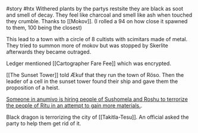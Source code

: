 #story #htx
Withered plants by the partys restsite they are black as soot and smell of decay. They feel like charcoal and smell like ash when touched they crumble. Thanks to [[Mokov]]. (I rolled a 94 on how close it spawned to them, 100 being the closest)

This lead to a town with a circle of 8 cultists with scimitars made of metal. They tried to summon more of mokov but was stopped by Skerlite afterwards they became outraged.

Ledger mentioned [[Cartographer Fare Fee]] which was encrypted.

[[The Sunset Tower]] told Ækuf that they run the town of Röso. Then the leader of a cell in the sunset tower found their ship and gave them the proposition of a heist.

[Someone in anumivo is hiring people of Sushomela and Roshu to terrorize the people of Ritu in an attempt to gain more materials.](share%20with%20us.md).

Black dragon is terrorizing the city of [[Takitla-Tesu]]. An official asked the party to help them get rid of it.
